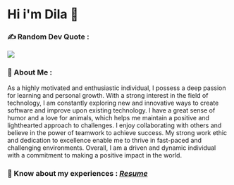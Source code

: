 # Hi i'm Dila 👋

### ✍️ Random Dev Quote : 
![](https://quotes-github-readme.vercel.app/api?type=horizontal&theme=dark)

### 🤫 About Me :

<p>

  As a highly motivated and enthusiastic individual, I possess a deep passion for learning and personal growth. With a strong interest in the field of technology, I am constantly exploring new and innovative ways to create software and improve upon existing technology. I have a great sense of humor and a love for animals, which helps me maintain a positive and lighthearted approach to challenges. I enjoy collaborating with others and believe in the power of teamwork to achieve success. My strong work ethic and dedication to excellence enable me to thrive in fast-paced and challenging environments. Overall, I am a driven and dynamic individual with a commitment to making a positive impact in the world.
  
</p>

### 📄 Know about my experiences : *[Resume](https://github.com/dilshanSankalpa/dilshanSankalpa/blob/main/resume.pdf)*






